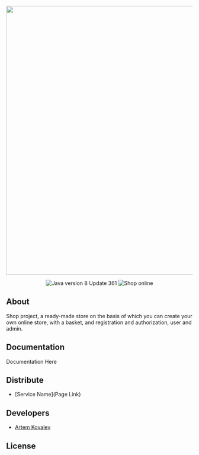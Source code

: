<p align="center">
      <img src="[https://img.freepik.com/free-vector/creative-casino-stuff-background_52683-73957.jpg?w=900&t=st=1675690043~exp=1675690643~hmac=5a945a40ae12b9cc8c252ff9ab3b3845c1209f452b548501485ce23b737bb902](https://www.shkolazhizni.ru/img/content/i154/154083_or.jpg)" width="726">
</p>

<p align="center">
   <img src="https://img.shields.io/badge/Java%20-version%208%20Update%20361-blueviolet" alt="Java version 8 Update 361">
   <img src="https://img.shields.io/badge/Shop%20-online%201.0-criticalalt=" alt="Shop online">
</p>

## About

Shop project, a ready-made store on the basis of which you can create your own online store, with a basket, and registration and authorization, user and admin.

## Documentation

Documentation Here

## Distribute

- [Service Name](Page Link)


## Developers

- [Artem Kovalev](https://github.com/Artem-code-Kovalev)

## License
